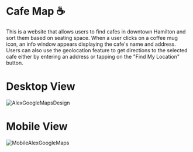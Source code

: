 # Cafe Map ☕

This is a website that allows users to find cafes in downtown Hamilton and sort them based on seating space. When a user clicks on a coffee mug icon, an info window appears displaying the cafe's name and address. Users can also use the geolocation feature to get directions to the selected cafe either by entering an address or tapping on the "Find My Location" button.

# Desktop View 
![AlexGoogleMapsDesign](https://user-images.githubusercontent.com/91638433/215201326-d73e8d1d-31a6-4509-9106-a0b976c4b10c.png)


# Mobile View 
![MobileAlexGoogleMaps](https://user-images.githubusercontent.com/91638433/215201410-ed0ec331-e089-4220-af12-f7d2830289d4.png)
